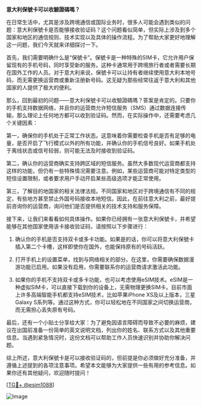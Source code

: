 **意大利保號卡可以收驗證碼嗎？**

在日常生活中，尤其是涉及跨境通信或国际业务时，很多人可能会遇到类似的问题：意大利保號卡是否能够接收验证码？这个问题看似简单，但实际上涉及到多个国家和地区的通信规则、技术实现以及具体的操作流程。为了帮助大家更好地理解这一问题，我们今天就来详细探讨一下。

首先，我们需要明确什么是“保號卡”。保號卡是一种特殊的SIM卡，它允许用户保留现有的手机号码，同时享受新的服务。这种卡通常用于跨境旅行者或者需要长期在国外工作的人员。对于意大利来说，保號卡可以让持有者继续使用意大利本地号码，而无需更换运营商或重新注册新号码。这无疑为那些经常往返于意大利和其他国家的人提供了极大的便利。

那么，回到最初的问题——意大利保號卡可以收驗證碼嗎？答案是肯定的。只要你的手机支持数据网络，并且你的运营商允许短信服务（SMS）通过数据连接传输，那么理论上任何地方都可以收到验证码。然而，在实际操作中，还需要考虑几个关键因素：

第一，确保你的手机处于正常工作状态。这意味着你需要检查手机是否有足够的电量，是否开启了飞行模式以外的所有功能，并确认你的手机信号良好。如果手机处于离线状态或信号较弱，则可能无法及时接收到验证码。

第二，确认你的运营商确实支持跨区域的短信服务。虽然大多数现代运营商都支持这样的功能，但仍有一些特殊情况需要注意。例如，某些运营商可能对特定类型的短信设置限制，或者要求用户手动开启某些高级选项才能正常使用。

第三，了解目的地国家的相关法律法规。不同国家和地区对于跨境通信有不同的规定，有些地方甚至禁止外国号码接收本地短信。因此，在前往意大利之前，最好提前咨询你的运营商，询问他们是否提供相关的技术支持和服务保障。

接下来，让我们来看看如何具体操作。如果你已经拥有一张意大利保號卡，并希望能够在其他国家使用该卡接收验证码，请按照以下步骤进行：

1. 确认你的手机是否支持双卡或多卡功能。如果是的话，你可以将意大利保號卡插入第二个卡槽，这样即使你在国外，也能保持原有的号码活跃。
   
2. 打开手机上的设置菜单，找到与网络相关的部分。在这里，你需要确保数据漫游功能已启用。如果没有启用，你需要联系你的运营商请求激活此功能。

3. 如果你的手机不支持双卡或多卡功能，也可以考虑使用eSIM技术。eSIM是一种虚拟SIM卡，可以直接下载到你的设备上，无需物理更换SIM卡。目前市面上许多高端智能手机都支持eSIM技术，比如苹果iPhone XS及以上版本，三星Galaxy S系列等。通过这种方式，你可以轻松地在不同国家之间切换运营商，而无需担心丢失原有号码。

最后，还有一个小贴士分享给大家：为了避免因语言障碍而导致不必要的麻烦，建议在出国前准备一份简单的英文说明文档，列出你的姓名、联系方式以及其他重要信息。当遇到紧急情况时，这份文档可以帮助工作人员快速识别并协助你解决问题。

综上所述，意大利保號卡是可以接收验证码的，但前提是你必须做好充分准备，并遵循上述提到的各项注意事项。希望本文能够为大家提供一些有用的参考信息。如果你还有其他疑问，欢迎随时提问！

[[TG💪+ @esim1088](https://t.me/s/esim1088)]

![Image](https://i.postimg.cc/4NQfJmqS/Snipaste-2025-05-13-00-14-12.png)
